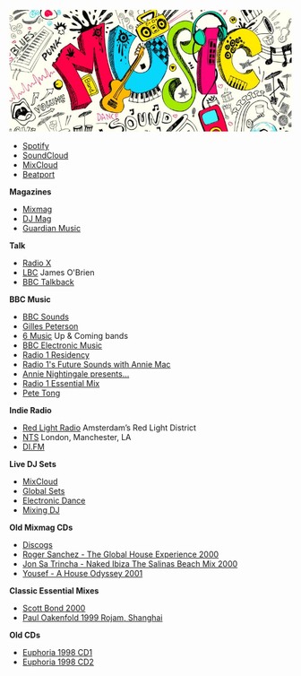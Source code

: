 ![music](/music.jpg)

- [Spotify](https://open.spotify.com/browse/featured)
- [SoundCloud](https://soundcloud.com/stream)
- [MixCloud](https://www.mixcloud.com/)
- [Beatport](https://www.beatport.com/)

**Magazines**
- [Mixmag](https://mixmag.net/)
- [DJ Mag](https://djmag.com/)
- [Guardian Music](https://www.theguardian.com/music)


**Talk**

- [Radio X](https://www.radiox.co.uk/)
- [LBC](https://www.lbc.co.uk/) James O'Brien
- [BBC Talkback](https://www.bbc.co.uk/programmes/b007cpt4)


**BBC Music**

- [BBC Sounds](https://www.bbc.co.uk/sounds)
- [Gilles Peterson](https://www.bbc.co.uk/programmes/b01fm4ss)
- [6 Music](https://www.bbc.co.uk/6music) Up & Coming bands
- [BBC Electronic Music](https://www.bbc.co.uk/sounds/categories/music-danceandelectronica?sort=popular)
- [Radio 1 Residency](https://www.bbc.co.uk/programmes/b01d76k4)
- [Radio 1's Future Sounds with Annie Mac](https://www.bbc.co.uk/programmes/m0005903)
- [Annie Nightingale presents...](https://www.bbc.co.uk/programmes/b006wkp7)
- [Radio 1 Essential Mix](https://www.bbc.co.uk/programmes/b006wkfp)
- [Pete Tong](https://www.bbc.co.uk/programmes/b006ww0v)


**Indie Radio**
- [Red Light Radio](http://redlightradio.net/) Amsterdam’s Red Light District
- [NTS](https://www.nts.live/) London, Manchester, LA
- [DI.FM](https://www.di.fm/)

**Live DJ Sets**
- [MixCloud](https://www.mixcloud.com/discover/live-dj-set/)
- [Global Sets](http://www.global-sets.com/)
- [Electronic Dance](https://electronic-dance.net/)
- [Mixing DJ](https://mixing.dj/livesets/livesets/)

**Old Mixmag CDs**
- [Discogs](https://www.discogs.com/label/268-Mixmag?sort=year&sort_order=)
- [Roger Sanchez - The Global House Experience 2000](https://www.youtube.com/watch?v=tQ6HKgodBnQ)
- [Jon Sa Trincha - Naked Ibiza The Salinas Beach Mix 2000](https://soundcloud.com/jon-sa-trinxa/jon-sa-trincha-naked-ibiza-the-salinas-beach-mix)
- [Yousef - A House Odyssey 2001](https://www.youtube.com/watch?v=kv5WpS7ge8k)

**Classic Essential Mixes**
- [Scott Bond 2000](https://drive.google.com/open?id=0B3wlSC8LRwufWHJ4dmpNbEtXVTA)
- [Paul Oakenfold 1999 Rojam, Shanghai](https://drive.google.com/open?id=0B3wlSC8LRwufMUpNZjl3SnBfUTA)

**Old CDs**
- [Euphoria 1998 CD1](https://www.youtube.com/watch?v=7Uxn9ESv9Rg)
- [Euphoria 1998 CD2](https://www.youtube.com/watch?v=ZIegcZPjqJE)
